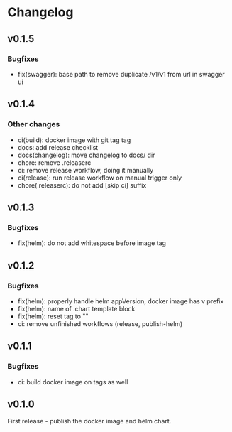 # Changelog

## v0.1.5

### Bugfixes

- fix(swagger): base path to remove duplicate /v1/v1 from url in swagger ui

## v0.1.4

### Other changes

- ci(build): docker image with git tag tag
- docs: add release checklist
- docs(changelog): move changelog to docs/ dir
- chore: remove .releaserc
- ci: remove release workflow, doing it manually
- ci(release): run release workflow on manual trigger only
- chore(.releaserc): do not add [skip ci] suffix

## v0.1.3

### Bugfixes

- fix(helm): do not add whitespace before image tag

## v0.1.2

### Bugfixes

- fix(helm): properly handle helm appVersion, docker image has v prefix
- fix(helm): name of .chart template block
- fix(helm): reset tag to ""
- ci: remove unfinished workflows (release, publish-helm)

## v0.1.1

### Bugfixes

- ci: build docker image on tags as well

## v0.1.0

First release - publish the docker image and helm chart.
